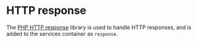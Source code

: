 # HTTP response

The [PHP HTTP response](https://github.com/bayfrontmedia/php-http-response) library is used to handle HTTP responses, and is added to the services container as `response`.